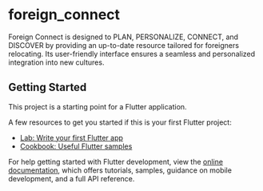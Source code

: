 # foreign_connect

Foreign Connect is designed to 
PLAN, PERSONALIZE, CONNECT, and DISCOVER 
by providing an up-to-date resource tailored for foreigners relocating. Its user-friendly interface ensures a seamless and personalized integration into new cultures.

## Getting Started

This project is a starting point for a Flutter application.

A few resources to get you started if this is your first Flutter project:

- [Lab: Write your first Flutter app](https://docs.flutter.dev/get-started/codelab)
- [Cookbook: Useful Flutter samples](https://docs.flutter.dev/cookbook)

For help getting started with Flutter development, view the
[online documentation](https://docs.flutter.dev/), which offers tutorials,
samples, guidance on mobile development, and a full API reference.
